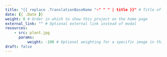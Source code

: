 ```yaml
---
title: "{{ replace .TranslationBaseName "-" " " | title }}" # Title of your project
date: {{ .Date }} 
weight: 0 # Order in which to show this project on the home page
external_link: "" # Optional external link instead of modal
resources: 
    - src: plant.jpg
      params:
          weight: -100 # Optional weighting for a specific image in this project folder
draft: false
---
```


